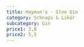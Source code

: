 ```yaml
---
title: Hayman's - Sloe Gin
category: Schnaps & Likör
subcategory: Gin
price1: 3,0
price2: 5,5
---
```

